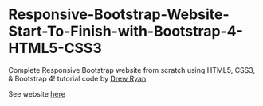# Responsive-Bootstrap-Website-Start-To-Finish-with-Bootstrap-4-HTML5-CSS3
Complete Responsive Bootstrap website from scratch using HTML5, CSS3, &amp; Bootstrap 4! tutorial code by [
Drew Ryan](https://www.youtube.com/watch?v=9cKsq14Kfsw&t=3426s)  

See website [here](https://antonnifo.github.io/Responsive-Bootstrap-Website-Start-To-Finish-with-Bootstrap-4-HTML5-CSS3/)

